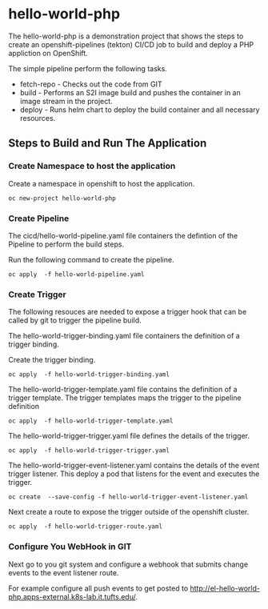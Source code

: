 # hello-world-php

The hello-world-php is a demonstration project that shows the steps to create an openshift-pipelines (tekton) CI/CD job to build and deploy a PHP appliction on OpenShift.  

The simple pipeline perform the following tasks.

- fetch-repo - Checks out the code from GIT
- build - Performs an S2I image build and pushes the container in an image stream in the project.
- deploy - Runs helm chart to deploy the build container and all necessary resources.  


## Steps to Build and Run The Application

### Create Namespace to host the application
Create a namespace in openshift to host the application.

```
oc new-project hello-world-php
```

### Create Pipeline 
The cicd/hello-world-pipeline.yaml file containers the defintion of the Pipeline to perform the build steps.

Run the following command to create the pipeline.  

```
oc apply  -f hello-world-pipeline.yaml
```

### Create Trigger 

The following resouces are needed to expose a trigger hook that can be called by git to trigger the pipeline build.  

The hello-world-trigger-binding.yaml file containers the definition of a trigger binding.

Create the trigger binding.

```
oc apply  -f hello-world-trigger-binding.yaml
```

The hello-world-trigger-template.yaml file contains the definition of a trigger template.  The trigger templates maps the trigger to the pipeline definition 

```
oc apply  -f hello-world-trigger-template.yaml
```

The hello-world-trigger-trigger.yaml file defines the details of the trigger.  

```
oc apply  -f hello-world-trigger-trigger.yaml
```

The hello-world-trigger-event-listener.yaml contains the details of the event trigger listener.  This deploy a pod that listens for the event and executes the trigger.  

```
oc create  --save-config -f hello-world-trigger-event-listener.yaml
```

Next create a route to expose the trigger outside of the openshift cluster.  

```
oc apply  -f hello-world-trigger-route.yaml
```

### Configure You WebHook in GIT

Next go to you git system and configure a webhook that submits change events to the event listener route.

For example configure all push events to get posted to http://el-hello-world-php.apps-external.k8s-lab.it.tufts.edu/.


